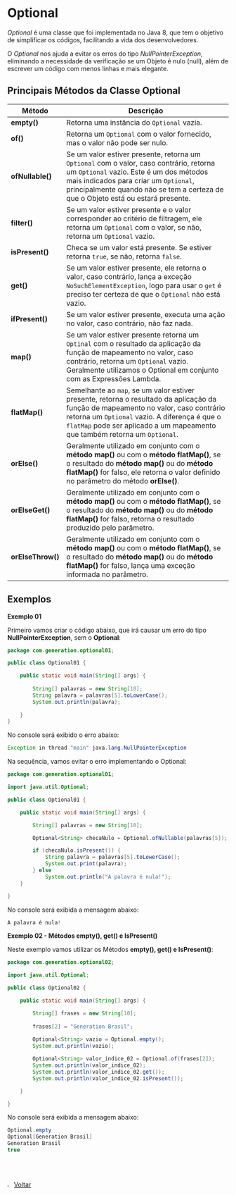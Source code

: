 <h1>Optional</h1>

*Optional* é uma classe que foi implementada no Java 8, que tem o objetivo de  simplificar os códigos, facilitando a vida dos desenvolvedores.

O *Optional* nos ajuda a evitar os erros do tipo *NullPointerException*, eliminando a necessidade da verificação se um Objeto é nulo (null), além de escrever um código com menos linhas e mais elegante.

<h2>Principais Métodos  da Classe Optional</h2>

| Método            | Descrição                                                    |
| ----------------- | ------------------------------------------------------------ |
| **empty()**       | Retorna uma instância do `Optional` vazia.                   |
| **of()**          | Retorna um `Optional` com o valor fornecido, mas o valor não pode ser nulo. |
| **ofNullable()**  | Se um valor estiver presente, retorna um `Optional` com o valor, caso contrário, retorna um `Optional` vazio. Este é um dos métodos mais indicados para criar um `Optional`, principalmente quando não se tem a certeza de que o Objeto está ou estará presente. |
| **filter()**      | Se um valor estiver presente e o valor corresponder ao critério de filtragem, ele retorna um `Optional` com o valor, se não, retorna um `Optional` vazio. |
| **isPresent()**   | Checa se um valor está presente. Se estiver retorna `true`, se não, retorna `false`. |
| **get()**         | Se um valor estiver presente, ele retorna o valor, caso contrário, lança a exceção `NoSuchElementException`, logo para usar o `get` é preciso ter certeza de que o `Optional` não está vazio. |
| **ifPresent()**   | Se um valor estiver presente, executa uma ação no valor, caso contrário, não faz nada. |
| **map()**         | Se um valor estiver presente retorna um `Optinal` com o resultado da aplicação da função de mapeamento no valor, caso contrário, retorna um `Optional` vazio. Geralmente utilizamos o Optional em conjunto com as Expressões Lambda. |
| **flatMap()**     | Semelhante ao `map`, se um valor estiver presente, retorna o resultado da aplicação da função de mapeamento no valor, caso contrário retorna um `Optional` vazio. A diferença é que o `flatMap` pode ser aplicado a um mapeamento que também retorna um `Optional`. |
| **orElse()**      | Geralmente utilizado em conjunto com o **método map()** ou com o **método flatMap()**, se o resultado do **método map()** ou do **método flatMap()** for falso, ele retorna o valor definido no parâmetro do método **orElse()**. |
| **orElseGet()**   | Geralmente utilizado em conjunto com o **método map()** ou com o **método flatMap()**, se o resultado do **método map()** ou do **método flatMap()** for falso, retorna o resultado produzido pelo parâmetro. |
| **orElseThrow()** | Geralmente utilizado em conjunto com o **método map()** ou com o **método flatMap()**, se o resultado do **método map()** ou do **método flatMap()** for falso, lança uma exceção informada no parâmetro. |

<h2>Exemplos</h2>

**Exemplo 01**

Primeiro vamos criar o código abaixo, que irá causar um erro do tipo **NullPointerException**, sem o **Optional**:

```java
package com.generation.optional01;

public class Optional01 {

	public static void main(String[] args) {
        
		String[] palavras = new String[10];
		String palavra = palavras[5].toLowerCase();
		System.out.println(palavra);
        
	}
}
```

No console será exibido o erro abaixo:

```java
Exception in thread "main" java.lang.NullPointerException
```

Na sequência, vamos evitar o erro implementando o Optional:

```java
package com.generation.optional01;

import java.util.Optional;

public class Optional01 {

	public static void main(String[] args) {

		String[] palavras = new String[10];

		Optional<String> checaNulo = Optional.ofNullable(palavras[5]);

		if (checaNulo.isPresent()) {
			String palavra = palavras[5].toLowerCase();
			System.out.print(palavra);
		} else
			System.out.println("A palavra é nula!");
	}

}
```

No console será exibida a mensagem abaixo:

```java
A palavra é nula!
```



**Exemplo 02 - Métodos empty(), get() e IsPresent()** 

Neste exemplo vamos utilizar os Métodos **empty(), get() e IsPresent()**:

```java
package com.generation.optional02;

import java.util.Optional;

public class Optional02 {

	public static void main(String[] args) {

		String[] frases = new String[10];
		
		frases[2] = "Generation Brasil";
		
		Optional<String> vazio = Optional.empty();
		System.out.println(vazio);

		Optional<String> valor_indice_02 = Optional.of(frases[2]);
		System.out.println(valor_indice_02);
		System.out.println(valor_indice_02.get());
		System.out.println(valor_indice_02.isPresent());

	}

}
```

No console será exibida a mensagem abaixo:

```java
Optional.empty
Optional[Generation Brasil]
Generation Brasil
true
```

<br /><br />

<div align="left"><a href="README.md"><img src="https://i.imgur.com/XMgF3gl.png" title="source: imgur.com" width="3%"/>Voltar</a></div>	
